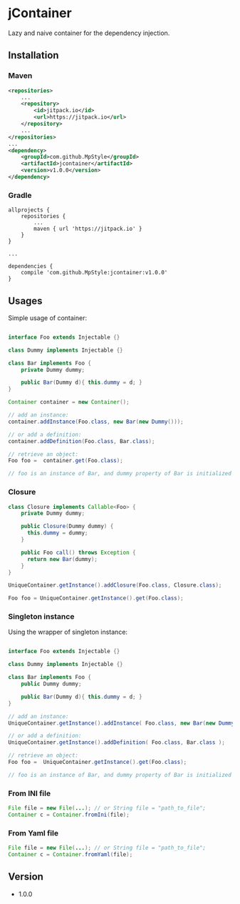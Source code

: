 # jContainer

Lazy and naive container for the dependency injection.

## Installation

### Maven
```xml
<repositories>
    ...
    <repository>
        <id>jitpack.io</id>
        <url>https://jitpack.io</url>
    </repository>
    ...
</repositories>
...
<dependency>
    <groupId>com.github.MpStyle</groupId>
    <artifactId>jcontainer</artifactId>
    <version>v1.0.0</version>
</dependency>
```

### Gradle
```
allprojects {
    repositories {
        ...
        maven { url 'https://jitpack.io' }
    }
}

...

dependencies {
    compile 'com.github.MpStyle:jcontainer:v1.0.0'
}

```

## Usages

Simple usage of container:

```java

interface Foo extends Injectable {}

class Dummy implements Injectable {}

class Bar implements Foo {
    private Dummy dummy;

    public Bar(Dummy d){ this.dummy = d; }
}

Container container = new Container();

// add an instance:
container.addInstance(Foo.class, new Bar(new Dummy()));

// or add a definition:
container.addDefinition(Foo.class, Bar.class);

// retrieve an object:
Foo foo =  container.get(Foo.class);

// foo is an instance of Bar, and dummy property of Bar is initialized as an instance of Dummy.

```

### Closure
```java
class Closure implements Callable<Foo> {
    private Dummy dummy;

    public Closure(Dummy dummy) {
      this.dummy = dummy;
    }

    public Foo call() throws Exception {
      return new Bar(dummy);
    }
}

UniqueContainer.getInstance().addClosure(Foo.class, Closure.class);

Foo foo = UniqueContainer.getInstance().get(Foo.class);
```

### Singleton instance

Using the wrapper of singleton instance:

```java

interface Foo extends Injectable {}

class Dummy implements Injectable {}

class Bar implements Foo {
    public Dummy dummy;

    public Bar(Dummy d){ this.dummy = d; }
}

// add an instance:
UniqueContainer.getInstance().addInstance( Foo.class, new Bar(new Dummy()) );

// or add a definition:
UniqueContainer.getInstance().addDefinition( Foo.class, Bar.class );

// retrieve an object:
Foo foo =  UniqueContainer.getInstance().get(Foo.class);

// foo is an instance of Bar, and dummy property of Bar is initialized as an instance of Dummy.
```

### From INI file
```java
File file = new File(...); // or String file = "path_to_file";
Container c = Container.fromIni(file);
```

### From Yaml file
```java
File file = new File(...); // or String file = "path_to_file";
Container c = Container.fromYaml(file);
```

## Version

- 1.0.0
